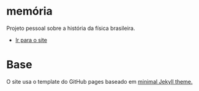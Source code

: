 # memória
Projeto pessoal sobre a história da física brasileira.

- [Ir para o site](https://hosilva.github.io/memoria/)

# Base
O site usa o template do GitHub pages baseado em [minimal Jekyll theme.](https://github.com/pages-themes/minimal)
<!--Couple of additional futures such as a navigation bar and a full page layout are added to the minimal theme.-->

<!-- 
- [See the original theme in action](https://pages-themes.github.io/minimal/)
-->

<!--
## Usage
See [setup and customization instructions](https://kbsezginel.github.io/gh-pages-template/setup) to start using the theme.
-->
